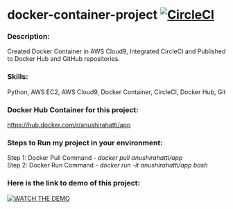# docker-container-project   [![CircleCI](https://circleci.com/gh/anushirahatti/docker-container-project.svg?style=svg&circle-token=docker-container-project)](https://circleci.com/gh/anushirahatti/docker-container-project)

### Description:
Created Docker Container in AWS Cloud9, Integrated CircleCI and Published to Docker Hub and GitHub repositories.


### Skills:
Python, AWS EC2, AWS Cloud9, Docker Container, CircleCI, Docker Hub, Git


### Docker Hub Container for this project: 
https://hub.docker.com/r/anushirahatti/app


### Steps to Run my project in your environment:
Step 1: Docker Pull Command - *docker pull anushirahatti/app* <br />
Step 2: Docker Run Command - *docker run -it anushirahatti/app bash*


### Here is the link to demo of this project:

[![WATCH THE DEMO](https://img.youtube.com/vi/mjsC_3o_irw/0.jpg)](https://www.youtube.com/watch?v=mjsC_3o_irw)
